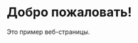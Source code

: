 <!DOCTYPE html>
<html>
<head>
    <title>Пример веб-страницы</title>
</head>
<body>
    <h1>Добро пожаловать!</h1>
    <p>Это пример веб-страницы.</p>
</body>
</html>

